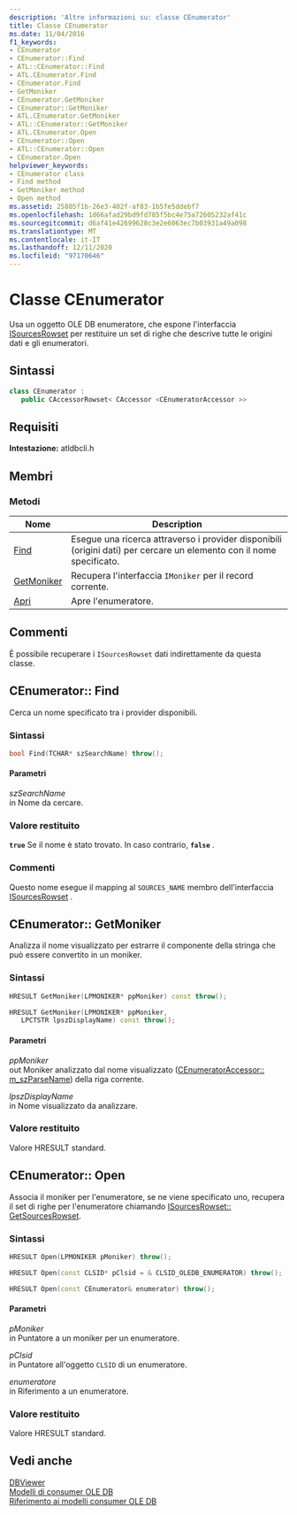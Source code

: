 ```yaml
---
description: 'Altre informazioni su: classe CEnumerator'
title: Classe CEnumerator
ms.date: 11/04/2016
f1_keywords:
- CEnumerator
- CEnumerator::Find
- ATL::CEnumerator::Find
- ATL.CEnumerator.Find
- CEnumerator.Find
- GetMoniker
- CEnumerator.GetMoniker
- CEnumerator::GetMoniker
- ATL.CEnumerator.GetMoniker
- ATL::CEnumerator::GetMoniker
- ATL.CEnumerator.Open
- CEnumerator::Open
- ATL::CEnumerator::Open
- CEnumerator.Open
helpviewer_keywords:
- CEnumerator class
- Find method
- GetMoniker method
- Open method
ms.assetid: 25805f1b-26e3-402f-af83-1b5fe5ddebf7
ms.openlocfilehash: 1d66afad29bd9fd785f5bc4e75a72605232af41c
ms.sourcegitcommit: d6af41e42699628c3e2e6063ec7b03931a49a098
ms.translationtype: MT
ms.contentlocale: it-IT
ms.lasthandoff: 12/11/2020
ms.locfileid: "97170646"
---
```

# <a name="cenumerator-class"></a>Classe CEnumerator

Usa un oggetto OLE DB enumeratore, che espone l'interfaccia [ISourcesRowset](/previous-versions/windows/desktop/ms715969(v=vs.85)) per restituire un set di righe che descrive tutte le origini dati e gli enumeratori.

## <a name="syntax"></a>Sintassi

```cpp
class CEnumerator :
   public CAccessorRowset< CAccessor <CEnumeratorAccessor >>
```

## <a name="requirements"></a>Requisiti

**Intestazione:** atldbcli.h

## <a name="members"></a>Membri

### <a name="methods"></a>Metodi

| Nome | Description |
|-|-|
|[Find](#find)|Esegue una ricerca attraverso i provider disponibili (origini dati) per cercare un elemento con il nome specificato.|
|[GetMoniker](#getmoniker)|Recupera l'interfaccia `IMoniker` per il record corrente.|
|[Apri](#open)|Apre l'enumeratore.|

## <a name="remarks"></a>Commenti

È possibile recuperare i `ISourcesRowset` dati indirettamente da questa classe.

## <a name="cenumeratorfind"></a><a name="find"></a> CEnumerator:: Find

Cerca un nome specificato tra i provider disponibili.

### <a name="syntax"></a>Sintassi

```cpp
bool Find(TCHAR* szSearchName) throw();
```

#### <a name="parameters"></a>Parametri

*szSearchName*<br/>
in Nome da cercare.

### <a name="return-value"></a>Valore restituito

**`true`** Se il nome è stato trovato. In caso contrario, **`false`** .

### <a name="remarks"></a>Commenti

Questo nome esegue il mapping al `SOURCES_NAME` membro dell'interfaccia [ISourcesRowset](/previous-versions/windows/desktop/ms715969(v=vs.85)) .

## <a name="cenumeratorgetmoniker"></a><a name="getmoniker"></a> CEnumerator:: GetMoniker

Analizza il nome visualizzato per estrarre il componente della stringa che può essere convertito in un moniker.

### <a name="syntax"></a>Sintassi

```cpp
HRESULT GetMoniker(LPMONIKER* ppMoniker) const throw();

HRESULT GetMoniker(LPMONIKER* ppMoniker,
   LPCTSTR lpszDisplayName) const throw();
```

#### <a name="parameters"></a>Parametri

*ppMoniker*<br/>
out Moniker analizzato dal nome visualizzato ([CEnumeratorAccessor:: m_szParseName](./cenumeratoraccessor-class.md#szparsename)) della riga corrente.

*lpszDisplayName*<br/>
in Nome visualizzato da analizzare.

### <a name="return-value"></a>Valore restituito

Valore HRESULT standard.

## <a name="cenumeratoropen"></a><a name="open"></a> CEnumerator:: Open

Associa il moniker per l'enumeratore, se ne viene specificato uno, recupera il set di righe per l'enumeratore chiamando [ISourcesRowset:: GetSourcesRowset](/previous-versions/windows/desktop/ms711200(v=vs.85)).

### <a name="syntax"></a>Sintassi

```cpp
HRESULT Open(LPMONIKER pMoniker) throw();

HRESULT Open(const CLSID* pClsid = & CLSID_OLEDB_ENUMERATOR) throw();

HRESULT Open(const CEnumerator& enumerator) throw();
```

#### <a name="parameters"></a>Parametri

*pMoniker*<br/>
in Puntatore a un moniker per un enumeratore.

*pClsid*<br/>
in Puntatore all'oggetto `CLSID` di un enumeratore.

*enumeratore*<br/>
in Riferimento a un enumeratore.

### <a name="return-value"></a>Valore restituito

Valore HRESULT standard.

## <a name="see-also"></a>Vedi anche

[DBViewer](../../overview/visual-cpp-samples.md)<br/>
[Modelli di consumer OLE DB](../../data/oledb/ole-db-consumer-templates-cpp.md)<br/>
[Riferimento ai modelli consumer OLE DB](../../data/oledb/ole-db-consumer-templates-reference.md)
